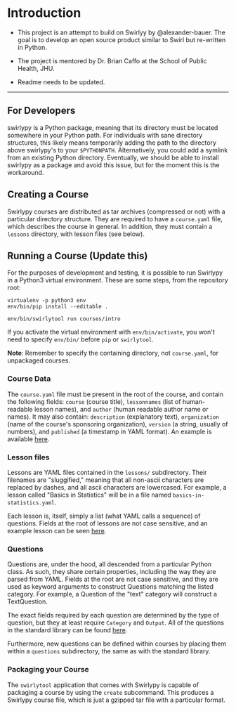 # Introduction

* This project is an attempt to build on Swirlyy by @alexander-bauer. The goal is to develop an open source product similar to Swirl but re-written in Python. 

* The project is mentored by Dr. Brian Caffo at the School of Public Health, JHU.

- Readme needs to be updated.

---

## For Developers

swirlypy is a Python package, meaning that its directory must be
located somewhere in your Python path. For individuals with sane
directory structures, this likely means temporarily adding the path to
the directory above swirlypy's to your `$PYTHONPATH`. Alternatively,
you could add a symlink from an existing Python directory. Eventually,
we should be able to install swirlypy as a package and avoid this issue,
but for the moment this is the workaround.

## Creating a Course

Swirlypy courses are distributed as tar archives (compressed or not)
with a particular directory structure. They are required to have a
`course.yaml` file, which describes the course in general. In addition,
they must contain a `lessons` directory, with lesson files (see below).

## Running a Course (Update this)

For the purposes of development and testing, it is possible to run Swirlypy in
a Python3 virtual environment. These are some steps, from the repository root:

```
virtualenv -p python3 env
env/bin/pip install --editable .

env/bin/swirlytool run courses/intro
```

If you activate the virtual environment with `env/bin/activate`, you won't need
to specify `env/bin/` before `pip` or `swirlytool`.

**Note**: Remember to specify the containing directory, not `course.yaml`, for
unpackaged courses.

### Course Data

The `course.yaml` file must be present in the root of the course, and
contain the following fields: `course` (course title),
`lessonnames` (list of human-readable lesson names), and `author` (human
readable author name or names). It may also contain: `description`
(explanatory text), `organization` (name of the course's sponsoring
organization), `version` (a string, usually of numbers), and `published`
(a timestamp in YAML format). An example is available
[here][intro_courseyaml].

### Lesson files

Lessons are YAML files contained in the `lessons/` subdirectory. Their
filenames are "sluggified," meaning that all non-ascii characters are
replaced by dashes, and all ascii characters are lowercased. For
example, a lesson called "Basics in Statistics" will be in a file named
`basics-in-statistics.yaml`.

Each lesson is, itself, simply a list (what YAML calls a sequence) of
questions. Fields at the root of lessons are not case sensitive, and an
example lesson can be seen [here][intro_lessonyaml].

### Questions

Questions are, under the hood, all descended from a particular Python
class. As such, they share certain properties, including the way they
are parsed from YAML. Fields at the root are not case sensitive, and
they are used as keyword arguments to construct Questions matching the
listed category. For example, a Question of the "text" category will
construct a TextQuestion.

The exact fields required by each question are determined by the type of
question, but they at least require `Category` and `Output`. All of the
questions in the standard library can be found [here][question_stdlib].

Furthermore, new questions can be defined within courses by placing them
within a `questions` subdirectory, the same as with the standard
library.

### Packaging your Course

The `swirlytool` application that comes with Swirlypy is capable of
packaging a course by using the `create` subcommand. This produces a
Swirlypy course file, which is just a gzipped tar file with a particular
format.

[intro_courseyaml]: courses/intro/course.yaml
[intro_lessonyaml]: courses/intro/lessons/values-types-and-variables.yaml
[question_stdlib]: swirlpy/questions/
